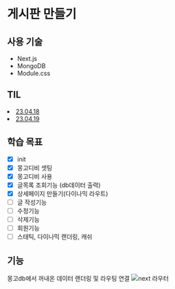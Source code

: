 # 게시판 만들기
## 사용 기술

- Next.js
- MongoDB
- Module.css

## TIL
<li><a href="https://github.com/rowooncoding/my-notice/wiki/23.04.18">23.04.18</a></li>
<li><a href="https://github.com/rowooncoding/my-notice/wiki/23-04-19">23.04.19</a></li>

## 학습 목표

- [x]  init
- [x]  몽고디비 셋팅
- [x]  몽고디비 사용
- [x]  글목록 조회기능 (db데이터 출력)
- [x]  상세페이지 만들기(다이나믹 라우트)
- [ ]  글 작성기능
- [ ]  수정기능
- [ ]  삭제기능
- [ ]  회원기능
- [ ]  스태틱, 다이나믹 랜더링, 캐쉬

## 기능
몽고db에서 꺼내온 데이터 랜더링 및 라우팅 연결
![next 라우터](https://user-images.githubusercontent.com/114975279/232765673-72983942-00d5-460e-ab92-19642733309f.gif)
